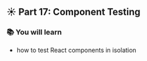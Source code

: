 ## ☀️ Part 17: Component Testing

### 📚 You will learn

- how to test React components in isolation
